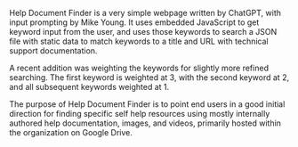Help Document Finder is a very simple webpage written by ChatGPT, with input prompting by Mike Young.  It uses embedded JavaScript to get keyword input from the user, and uses those keywords to search a JSON file with static data to match keywords to a title and URL with technical support documentation.

A recent addition was weighting the keywords for slightly more refined searching.  The first keyword is weighted at 3, with the second keyword at 2, and all subsequent keywords weighted at 1.

The purpose of Help Document Finder is to point end users in a good initial direction for finding specific self help resources using mostly internally authored help documentation, images, and videos, primarily hosted within the organization on Google Drive.
